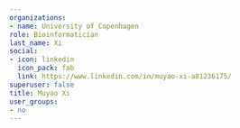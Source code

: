 ```yaml
---
organizations:
- name: University of Copenhagen
role: Bioinformatician
last_name: Xi
social:
- icon: linkedin
  icon_pack: fab
  link: https://www.linkedin.com/in/muyao-xi-a81236175/
superuser: false
title: Muyao Xi
user_groups:
- no
---
```





